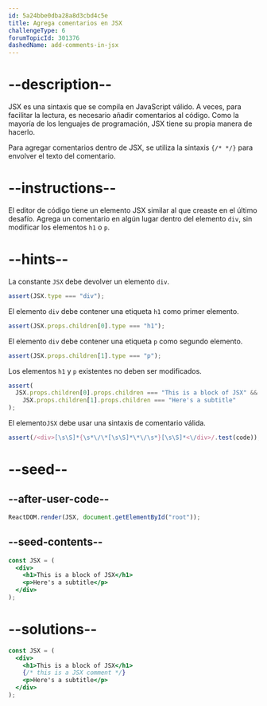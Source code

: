 ```yaml
---
id: 5a24bbe0dba28a8d3cbd4c5e
title: Agrega comentarios en JSX
challengeType: 6
forumTopicId: 301376
dashedName: add-comments-in-jsx
---
```


# --description--

JSX es una sintaxis que se compila en JavaScript válido. A veces, para facilitar la lectura, es necesario añadir comentarios al código. Como la mayoría de los lenguajes de programación, JSX tiene su propia manera de hacerlo.

Para agregar comentarios dentro de JSX, se utiliza la sintaxis `{/* */}` para envolver el texto del comentario.

# --instructions--

El editor de código tiene un elemento JSX similar al que creaste en el último desafío. Agrega un comentario en algún lugar dentro del elemento `div`, sin modificar los elementos `h1` o `p`.

# --hints--

La constante `JSX` debe devolver un elemento `div`.

```js
assert(JSX.type === "div");
```

El elemento `div` debe contener una etiqueta `h1` como primer elemento.

```js
assert(JSX.props.children[0].type === "h1");
```

El elemento `div` debe contener una etiqueta `p` como segundo elemento.

```js
assert(JSX.props.children[1].type === "p");
```

Los elementos `h1` y `p` existentes no deben ser modificados.

```js
assert(
  JSX.props.children[0].props.children === "This is a block of JSX" &&
    JSX.props.children[1].props.children === "Here's a subtitle"
);
```

El elemento`JSX` debe usar una sintaxis de comentario válida.

```js
assert(/<div>[\s\S]*{\s*\/\*[\s\S]*\*\/\s*}[\s\S]*<\/div>/.test(code));
```

# --seed--

## --after-user-code--

```jsx
ReactDOM.render(JSX, document.getElementById("root"));
```

## --seed-contents--

```jsx
const JSX = (
  <div>
    <h1>This is a block of JSX</h1>
    <p>Here's a subtitle</p>
  </div>
);
```

# --solutions--

```jsx
const JSX = (
  <div>
    <h1>This is a block of JSX</h1>
    {/* this is a JSX comment */}
    <p>Here's a subtitle</p>
  </div>
);
```
